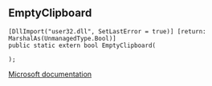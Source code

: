 ## EmptyClipboard

```
[DllImport("user32.dll", SetLastError = true)] [return: MarshalAs(UnmanagedType.Bool)]
public static extern bool EmptyClipboard(
   
);
```

[Microsoft documentation](https://docs.microsoft.com/en-us/windows/win32/api/winuser/nf-winuser-emptyclipboard)
